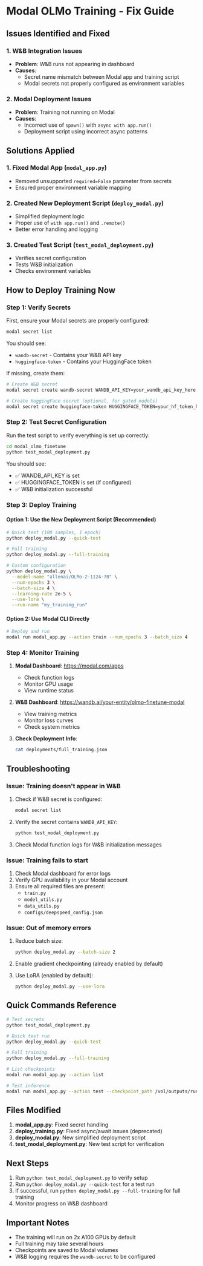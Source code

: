 # Modal OLMo Training - Fix Guide

## Issues Identified and Fixed

### 1. W&B Integration Issues
- **Problem**: W&B runs not appearing in dashboard
- **Causes**: 
  - Secret name mismatch between Modal app and training script
  - Modal secrets not properly configured as environment variables

### 2. Modal Deployment Issues
- **Problem**: Training not running on Modal
- **Causes**:
  - Incorrect use of `spawn()` with `async with app.run()`
  - Deployment script using incorrect async patterns

## Solutions Applied

### 1. Fixed Modal App (`modal_app.py`)
- Removed unsupported `required=False` parameter from secrets
- Ensured proper environment variable mapping

### 2. Created New Deployment Script (`deploy_modal.py`)
- Simplified deployment logic
- Proper use of `with app.run()` and `.remote()`
- Better error handling and logging

### 3. Created Test Script (`test_modal_deployment.py`)
- Verifies secret configuration
- Tests W&B initialization
- Checks environment variables

## How to Deploy Training Now

### Step 1: Verify Secrets
First, ensure your Modal secrets are properly configured:

```bash
modal secret list
```

You should see:
- `wandb-secret` - Contains your W&B API key
- `huggingface-token` - Contains your HuggingFace token

If missing, create them:

```bash
# Create W&B secret
modal secret create wandb-secret WANDB_API_KEY=your_wandb_api_key_here

# Create HuggingFace secret (optional, for gated models)
modal secret create huggingface-token HUGGINGFACE_TOKEN=your_hf_token_here
```

### Step 2: Test Secret Configuration
Run the test script to verify everything is set up correctly:

```bash
cd modal_olmo_finetune
python test_modal_deployment.py
```

You should see:
- ✅ WANDB_API_KEY is set
- ✅ HUGGINGFACE_TOKEN is set (if configured)
- ✅ W&B initialization successful

### Step 3: Deploy Training

#### Option 1: Use the New Deployment Script (Recommended)
```bash
# Quick test (100 samples, 1 epoch)
python deploy_modal.py --quick-test

# Full training
python deploy_modal.py --full-training

# Custom configuration
python deploy_modal.py \
  --model-name "allenai/OLMo-2-1124-7B" \
  --num-epochs 3 \
  --batch-size 4 \
  --learning-rate 2e-5 \
  --use-lora \
  --run-name "my_training_run"
```

#### Option 2: Use Modal CLI Directly
```bash
# Deploy and run
modal run modal_app.py --action train --num_epochs 3 --batch_size 4
```

### Step 4: Monitor Training

1. **Modal Dashboard**: https://modal.com/apps
   - Check function logs
   - Monitor GPU usage
   - View runtime status

2. **W&B Dashboard**: https://wandb.ai/your-entity/olmo-finetune-modal
   - View training metrics
   - Monitor loss curves
   - Check system metrics

3. **Check Deployment Info**:
   ```bash
   cat deployments/full_training.json
   ```

## Troubleshooting

### Issue: Training doesn't appear in W&B
1. Check if W&B secret is configured:
   ```bash
   modal secret list
   ```

2. Verify the secret contains `WANDB_API_KEY`:
   ```bash
   python test_modal_deployment.py
   ```

3. Check Modal function logs for W&B initialization messages

### Issue: Training fails to start
1. Check Modal dashboard for error logs
2. Verify GPU availability in your Modal account
3. Ensure all required files are present:
   - `train.py`
   - `model_utils.py`
   - `data_utils.py`
   - `configs/deepspeed_config.json`

### Issue: Out of memory errors
1. Reduce batch size:
   ```bash
   python deploy_modal.py --batch-size 2
   ```

2. Enable gradient checkpointing (already enabled by default)

3. Use LoRA (enabled by default):
   ```bash
   python deploy_modal.py --use-lora
   ```

## Quick Commands Reference

```bash
# Test secrets
python test_modal_deployment.py

# Quick test run
python deploy_modal.py --quick-test

# Full training
python deploy_modal.py --full-training

# List checkpoints
modal run modal_app.py --action list

# Test inference
modal run modal_app.py --action test --checkpoint_path /vol/outputs/run_xxx/final_model
```

## Files Modified

1. **modal_app.py**: Fixed secret handling
2. **deploy_training.py**: Fixed async/await issues (deprecated)
3. **deploy_modal.py**: New simplified deployment script
4. **test_modal_deployment.py**: New test script for verification

## Next Steps

1. Run `python test_modal_deployment.py` to verify setup
2. Run `python deploy_modal.py --quick-test` for a test run
3. If successful, run `python deploy_modal.py --full-training` for full training
4. Monitor progress on W&B dashboard

## Important Notes

- The training will run on 2x A100 GPUs by default
- Full training may take several hours
- Checkpoints are saved to Modal volumes
- W&B logging requires the `wandb-secret` to be configured
